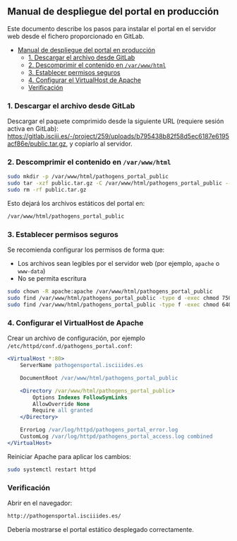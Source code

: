 ## Manual de despliegue del portal en producción

Este documento describe los pasos para instalar el portal en el servidor web desde el fichero proporcionado en GitLab.

- [Manual de despliegue del portal en producción](#manual-de-despliegue-del-portal-en-producción)
  - [1. Descargar el archivo desde GitLab](#1-descargar-el-archivo-desde-gitlab)
  - [2. Descomprimir el contenido en `/var/www/html`](#2-descomprimir-el-contenido-en-varwwwhtml)
  - [3. Establecer permisos seguros](#3-establecer-permisos-seguros)
  - [4. Configurar el VirtualHost de Apache](#4-configurar-el-virtualhost-de-apache)
  - [Verificación](#verificación)

### 1. Descargar el archivo desde GitLab

Descargar el paquete comprimido desde la siguiente URL (requiere sesión activa en GitLab): https://gitlab.isciii.es/-/project/259/uploads/b795438b82f58d5ec6187e6195acf86e/public.tar.gz, y copiarlo al servidor.

### 2. Descomprimir el contenido en `/var/www/html`

```bash
sudo mkdir -p /var/www/html/pathogens_portal_public
sudo tar -xzf public.tar.gz -C /var/www/html/pathogens_portal_public --strip-components=1
sudo rm -rf public.tar.gz
```

Esto dejará los archivos estáticos del portal en:

```bash
/var/www/html/pathogens_portal_public
```

### 3. Establecer permisos seguros

Se recomienda configurar los permisos de forma que:

- Los archivos sean legibles por el servidor web (por ejemplo, `apache` o `www-data`)
- No se permita escritura

```bash
sudo chown -R apache:apache /var/www/html/pathogens_portal_public
sudo find /var/www/html/pathogens_portal_public -type d -exec chmod 750 {} \;
sudo find /var/www/html/pathogens_portal_public -type f -exec chmod 640 {} \;
```

### 4. Configurar el VirtualHost de Apache

Crear un archivo de configuración, por ejemplo `/etc/httpd/conf.d/pathogens_portal.conf`:

```apache
<VirtualHost *:80>
    ServerName pathogensportal.isciiides.es

    DocumentRoot /var/www/html/pathogens_portal_public

    <Directory /var/www/html/pathogens_portal_public>
        Options Indexes FollowSymLinks
        AllowOverride None
        Require all granted
    </Directory>

    ErrorLog /var/log/httpd/pathogens_portal_error.log
    CustomLog /var/log/httpd/pathogens_portal_access.log combined
</VirtualHost>
```

Reiniciar Apache para aplicar los cambios:

```bash
sudo systemctl restart httpd
```

### Verificación

Abrir en el navegador:

```bash
http://pathogensportal.isciiides.es/
```

Debería mostrarse el portal estático desplegado correctamente.
